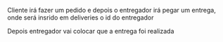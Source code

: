 Cliente irá fazer um pedido e depois o entregador irá pegar um entrega, onde será insrido em deliveries o id do entregador

Depois entregador vai colocar que a entrega foi realizada
